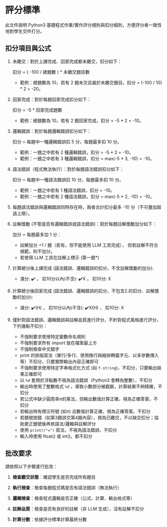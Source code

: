 # 評分標準

此文件說明 Python3 基礎程式作業/實作評分規則與扣分細則，方便評分者一致性地對學生交件打分。

## 扣分項目與公式

1. 未繳交：對於上課完成、回家完成都未繳交，扣分如下：

	扣分 = ( -100 / 總題數 ) * 未繳交題目數

	- 範例：總題數為 10，若有 2 題未交且屬於未繳交題目，扣分 = (-100 / 10) * 2 = -20。

2. 回家完成：對於每題回家完成扣分如下：

	扣分 = -5 * 回家完成題數

	- 範例：總題數為 10，若有 2 題回家完成，扣分 = -5 * 2 = -10。

3. 邏輯錯誤：對於每題邏輯錯誤扣分如下：

	扣分 = 每題中一種邏輯錯誤扣 5 分，每題最多扣 10 分。

	- 範例：一題之中若有 2 種邏輯錯誤，扣分 = -5 * 2 = -10。
	- 範例：一題之中若有 3 種邏輯錯誤，扣分 = max(-5 * 3, -10) = -10。

4. 語法錯誤（程式無法執行）：對於每題語法錯誤扣分如下：

	扣分 = 每題中一種語法錯誤扣 10 分，每題最多扣 10 分。

	- 範例：一題之中若有 1 種語法錯誤，扣分 = -10。
	- 範例：一題之中若有 2 種語法錯誤，扣分 = max(-5 * 2, -10) = -10。

5. 每題語法錯誤與邏輯錯誤同時存在時，兩者合計扣分最多 -10 分（不可疊加超過上限）。

6. 註解獎勵 (不管是否有邏輯錯誤或語法錯誤)：對於每題註解獎勵加分如下：

	加分 = 每題最多加 1 分：

	- 註解加分 +1 / 題（若有，但不能使用 LLM 工具完成）， 但若註解不符合規範，則不加分。
	- 若使用 LLM 工具在註解上標示 (第一題*)

7. 計算總分後上課完成 (語法錯誤、邏輯錯誤的扣分，不含註解獎勵的加分):

	- 滿分: ✔️ ， 扣10分以內(不含): ✔️X ， 扣10分: X

8. 計算總分後回家完成 (語法錯誤、邏輯錯誤的扣分，不包含2.的扣分、註解獎勵的加分):

	- 滿分: ✔️(H) ， 扣10分以內(不含): ✔️X(H) ， 扣10分: X

9. 僅針對語法錯誤、邏輯錯誤與註解品質進行評分，不針對程式風格進行評分，下列幾點不扣分：

   - 不強制要求使用特定變數命名規則
   - 不強制要求所有 import 放在檔案最上方
   - 不強制檢查中文錯字
   - print 的排版寫法（單行/多行、使用換行與縮排轉義字元、以多參數傳入等）不扣分，只要實際輸出內容正確即可
   - 不強制要求使用特定字串格式化方式 (如 `f-string`)，不扣分，只要輸出結果正確即可
   - 以 `%d` 套用於浮點數不視為語法錯誤（Python3 會轉為整數），不扣分
   - 輸出時使用了整數格式 `%d` ，導致小數部分被截斷，計算結果不夠精確，不扣分
   - 若公式中缺少圓周率π的乘法，但輸出數值計算正確，視為正確答案，不扣分
   - 若輸出時有標示符號 (如π) 且數值計算正確，視為正確答案，不扣分
   - 若題號放錯（如第3題誤交第4題內容），視為已繳交，不以缺交扣分；協助更正題號後再依語法/邏輯與註解評分
   - 使用 `print(r"=")` 寫法，不視為語法錯誤，不扣分
   - 輸入時使用 float() 或 int()，都不扣分

## 批改要求

請依照以下步驟進行批改：
1. **檢查繳交狀態**：確認學生是否完成所有題目

2. **執行檢查**：檢查每題程式碼是否有語法錯誤（無法執行）

3. **邏輯檢查**：檢查程式邏輯是否正確（公式、計算、輸出格式等）

4. **註解品質**：檢查是否有良好的註解（非 LLM 生成），沒有註解不扣分

5. **計算分數**：依據評分標準計算最終分數